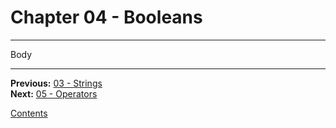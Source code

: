 # Chapter 04 - Booleans

---

Body

---

**Previous:** [03 - Strings](./03-strings.md)  
**Next:** [05 - Operators](./05-operators.md)

[Contents](./readme.md)